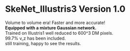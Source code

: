 # SkeNet_Illustris3 Version 1.0  
Volume to volume era! Faster and more accurate!  
**Equipped with a mixture Gaussian network.**  
Trained on Illustris1 well reduced to 600^3 DM pixels.  
99.7% v_z has been included.  
still training, happy to see the results.
